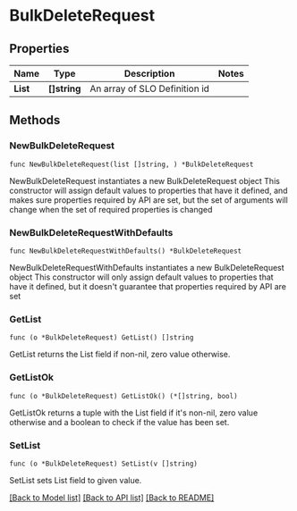 # BulkDeleteRequest

## Properties

Name | Type | Description | Notes
------------ | ------------- | ------------- | -------------
**List** | **[]string** | An array of SLO Definition id | 

## Methods

### NewBulkDeleteRequest

`func NewBulkDeleteRequest(list []string, ) *BulkDeleteRequest`

NewBulkDeleteRequest instantiates a new BulkDeleteRequest object
This constructor will assign default values to properties that have it defined,
and makes sure properties required by API are set, but the set of arguments
will change when the set of required properties is changed

### NewBulkDeleteRequestWithDefaults

`func NewBulkDeleteRequestWithDefaults() *BulkDeleteRequest`

NewBulkDeleteRequestWithDefaults instantiates a new BulkDeleteRequest object
This constructor will only assign default values to properties that have it defined,
but it doesn't guarantee that properties required by API are set

### GetList

`func (o *BulkDeleteRequest) GetList() []string`

GetList returns the List field if non-nil, zero value otherwise.

### GetListOk

`func (o *BulkDeleteRequest) GetListOk() (*[]string, bool)`

GetListOk returns a tuple with the List field if it's non-nil, zero value otherwise
and a boolean to check if the value has been set.

### SetList

`func (o *BulkDeleteRequest) SetList(v []string)`

SetList sets List field to given value.



[[Back to Model list]](../README.md#documentation-for-models) [[Back to API list]](../README.md#documentation-for-api-endpoints) [[Back to README]](../README.md)


